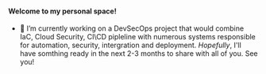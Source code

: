 #### Welcome to my personal space!


- 🔭 I’m currently working on a DevSecOps project that would combine IaC, Cloud Security, CI\CD pipleline with numerous systems responsible for automation, security, intergration and deployment.
*Hopefully*, I'll have somthing ready in the next 2-3 months to share with all of you.
See you!

